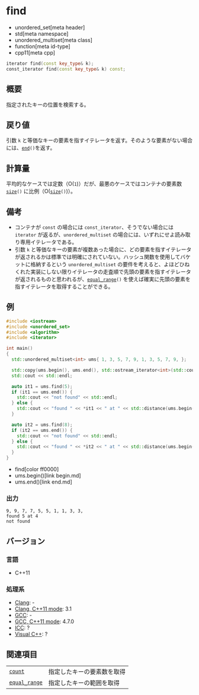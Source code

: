 # find
* unordered_set[meta header]
* std[meta namespace]
* unordered_multiset[meta class]
* function[meta id-type]
* cpp11[meta cpp]

```cpp
iterator find(const key_type& k);
const_iterator find(const key_type& k) const;
```

## 概要
指定されたキーの位置を検索する。


## 戻り値
引数 `k` と等価なキーの要素を指すイテレータを返す。そのような要素がない場合には、[`end`](end.md)`()`を返す。


## 計算量
平均的なケースでは定数（O(`1`)）だが、最悪のケースではコンテナの要素数 [`size`](size.md)`()` に比例（O([`size`](size.md)`()`)）。


## 備考
- コンテナが `const` の場合には `const_iterator`、そうでない場合には `iterator` が返るが、`unordered_multiset` の場合には、いずれにせよ読み取り専用イテレータである。
- 引数 `k` と等価なキーの要素が複数あった場合に、どの要素を指すイテレータが返されるかは標準では明確にされていない。ハッシュ関数を使用してバケットに格納するという `unordered_multiset` の要件を考えると、よほどひねくれた実装にしない限りイテレータの走査順で先頭の要素を指すイテレータが返されるものと思われるが、[`equal_range`](equal_range.md)`()` を使えば確実に先頭の要素を指すイテレータを取得することができる。


## 例
```cpp example
#include <iostream>
#include <unordered_set>
#include <algorithm>
#include <iterator>

int main()
{
  std::unordered_multiset<int> ums{ 1, 3, 5, 7, 9, 1, 3, 5, 7, 9, };

  std::copy(ums.begin(), ums.end(), std::ostream_iterator<int>(std::cout, ", "));
  std::cout << std::endl;

  auto it1 = ums.find(5);
  if (it1 == ums.end()) {
    std::cout << "not found" << std::endl;
  } else {
    std::cout << "found " << *it1 << " at " << std::distance(ums.begin(), it1) << std::endl;
  }

  auto it2 = ums.find(8);
  if (it2 == ums.end()) {
    std::cout << "not found" << std::endl;
  } else {
    std::cout << "found " << *it2 << " at " << std::distance(ums.begin(), it2) << std::endl;
  }
}
```
* find[color ff0000]
* ums.begin()[link begin.md]
* ums.end()[link end.md]

### 出力
```
9, 9, 7, 7, 5, 5, 1, 1, 3, 3,
found 5 at 4
not found
```

## バージョン
### 言語
- C++11

### 処理系
- [Clang](/implementation.md#clang): -
- [Clang, C++11 mode](/implementation.md#clang): 3.1
- [GCC](/implementation.md#gcc): -
- [GCC, C++11 mode](/implementation.md#gcc): 4.7.0
- [ICC](/implementation.md#icc): ?
- [Visual C++](/implementation.md#visual_cpp): ?

## 関連項目

| | |
|-----------------------------------|----------------------------|
| [`count`](count.md)             | 指定したキーの要素数を取得 |
| [`equal_range`](equal_range.md) | 指定したキーの範囲を取得   |

